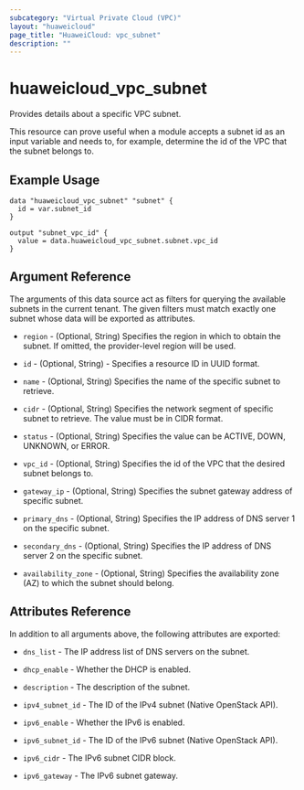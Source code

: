 ```yaml
---
subcategory: "Virtual Private Cloud (VPC)"
layout: "huaweicloud"
page_title: "HuaweiCloud: vpc_subnet"
description: ""
---
```


# huaweicloud_vpc_subnet

Provides details about a specific VPC subnet.

This resource can prove useful when a module accepts a subnet id as an input variable and needs to, for example,
determine the id of the VPC that the subnet belongs to.

## Example Usage

```hcl
data "huaweicloud_vpc_subnet" "subnet" {
  id = var.subnet_id
}

output "subnet_vpc_id" {
  value = data.huaweicloud_vpc_subnet.subnet.vpc_id
}
```

## Argument Reference

The arguments of this data source act as filters for querying the available subnets in the current tenant. The given
filters must match exactly one subnet whose data will be exported as attributes.

* `region` - (Optional, String) Specifies the region in which to obtain the subnet. If omitted, the provider-level
  region will be used.

* `id` - (Optional, String) - Specifies a resource ID in UUID format.

* `name` - (Optional, String) Specifies the name of the specific subnet to retrieve.

* `cidr` - (Optional, String) Specifies the network segment of specific subnet to retrieve. The value must be in CIDR
  format.

* `status` - (Optional, String) Specifies the value can be ACTIVE, DOWN, UNKNOWN, or ERROR.

* `vpc_id` - (Optional, String) Specifies the id of the VPC that the desired subnet belongs to.

* `gateway_ip` - (Optional, String) Specifies the subnet gateway address of specific subnet.

* `primary_dns` - (Optional, String) Specifies the IP address of DNS server 1 on the specific subnet.

* `secondary_dns` - (Optional, String) Specifies the IP address of DNS server 2 on the specific subnet.

* `availability_zone` - (Optional, String) Specifies the availability zone (AZ) to which the subnet should belong.

## **Attributes Reference**

In addition to all arguments above, the following attributes are exported:

* `dns_list` - The IP address list of DNS servers on the subnet.

* `dhcp_enable` - Whether the DHCP is enabled.

* `description` - The description of the subnet.

* `ipv4_subnet_id` - The ID of the IPv4 subnet (Native OpenStack API).

* `ipv6_enable` - Whether the IPv6 is enabled.

* `ipv6_subnet_id` - The ID of the IPv6 subnet (Native OpenStack API).

* `ipv6_cidr` - The IPv6 subnet CIDR block.

* `ipv6_gateway` - The IPv6 subnet gateway.
